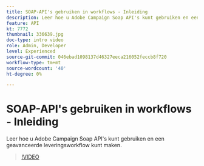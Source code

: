 ```yaml
---
title: SOAP-API's gebruiken in workflows - Inleiding
description: Leer hoe u Adobe Campaign Soap API's kunt gebruiken en een geavanceerde leveringsworkflow kunt maken.
feature: API
kt: 7772
thumbnail: 336639.jpg
doc-type: intro video
role: Admin, Developer
level: Experienced
source-git-commit: 046ebad1098137d46327eeca216052feccb8f720
workflow-type: tm+mt
source-wordcount: '40'
ht-degree: 0%

---
```



# SOAP-API&#39;s gebruiken in workflows - Inleiding

Leer hoe u Adobe Campaign Soap API&#39;s kunt gebruiken en een geavanceerde leveringsworkflow kunt maken.

>[!VIDEO](https://video.tv.adobe.com/v/336639?quality=12)
